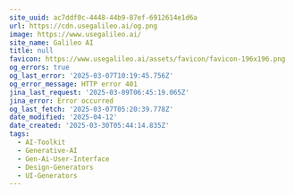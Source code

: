 ```yaml
---
site_uuid: ac7ddf0c-4448-44b9-87ef-6912614e1d6a
url: https://cdn.usegalileo.ai/og.png
image: https://www.usegalileo.ai/
site_name: Galileo AI
title: null
favicon: https://www.usegalileo.ai/assets/favicon/favicon-196x196.png
og_errors: true
og_last_error: '2025-03-07T10:19:45.756Z'
og_error_message: HTTP error 401
jina_last_request: '2025-03-09T06:45:19.065Z'
jina_error: Error occurred
og_last_fetch: '2025-03-07T05:20:39.778Z'
date_modified: '2025-04-12'
date_created: '2025-03-30T05:44:14.835Z'
tags:
  - AI-Toolkit
  - Generative-AI
  - Gen-Ai-User-Interface
  - Design-Generators
  - UI-Generators
---
```






































